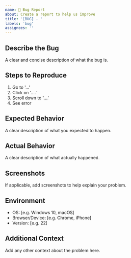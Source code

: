 ```yaml
---
name: 🐛 Bug Report
about: Create a report to help us improve
title: '[BUG] - '
labels: 'bug'
assignees: ''
---
```


## Describe the Bug
A clear and concise description of what the bug is.

## Steps to Reproduce
1. Go to '...'
2. Click on '....'
3. Scroll down to '....'
4. See error

## Expected Behavior
A clear description of what you expected to happen.

## Actual Behavior
A clear description of what actually happened.

## Screenshots
If applicable, add screenshots to help explain your problem.

## Environment
- OS: [e.g. Windows 10, macOS]
- Browser/Device: [e.g. Chrome, iPhone]
- Version: [e.g. 22]

## Additional Context
Add any other context about the problem here.